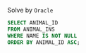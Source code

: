 Solve by `Oracle`
```sql
SELECT ANIMAL_ID
FROM ANIMAL_INS
WHERE NAME IS NOT NULL
ORDER BY ANIMAL_ID ASC;
```